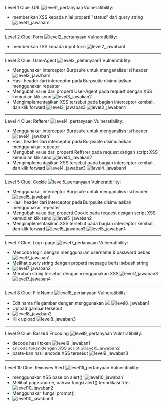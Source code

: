 
Level 1
Clue: URL
![level1_pertanyaan](https://res.cloudinary.com/vigarp/image/upload/v1662781422/CS-assets/ss/level1_pertanyaan_yizuoe.png)
Vulneratibility:
- memberikan XSS kepada nilai properti "status" dari query string
![level1_jawaban1](https://res.cloudinary.com/vigarp/image/upload/v1662781422/CS-assets/ss/level1_jawaban1_gd017v.png)
---


Level 2
Clue: Form
![level2_pertanyaan](https://res.cloudinary.com/vigarp/image/upload/v1662781422/CS-assets/ss/level2_pertanyaan_wnzyhs.png)
Vulneratibility:
- memberikan XSS kepada input form
![level2_jawaban1](https://res.cloudinary.com/vigarp/image/upload/v1662782161/CS-assets/ss/level2_jawaban1_rt8mw6.png)
---


Level 3
Clue: User-Agent
![level3_pertanyaan1](https://res.cloudinary.com/vigarp/image/upload/v1662781424/CS-assets/ss/level3_pertanyaan_rga9ey.png)
Vulneratibility:
- Menggunakan interceptor Burpsuite untuk menganalisis isi header
![level3_jawaban1](https://res.cloudinary.com/vigarp/image/upload/v1662781422/CS-assets/ss/level3_jawaban1_cgvoz6.png)
- Hasil header dari interceptor pada Burpsuite disimulasikan menggunakan repeater
- Mengubah value dari properti User-Agent pada request dengan XSS kemudian klik send
![level3_jawaban2](https://res.cloudinary.com/vigarp/image/upload/v1662781423/CS-assets/ss/level3_jawaban2_eq1kcv.png)
- Mengimplementasikan XSS tersebut pada bagian interceptor kembali, dan klik forward ![level3_jawaban3](https://res.cloudinary.com/vigarp/image/upload/v1662781423/CS-assets/ss/level3_jawaban2_eq1kcv.png)
![level3_jawaban4](https://res.cloudinary.com/vigarp/image/upload/v1662781424/CS-assets/ss/level3_jawaban4_yntcwu.png)

---

Level 4
Clue: Refferer
![level4_pertanyaan](https://res.cloudinary.com/vigarp/image/upload/v1662781425/CS-assets/ss/level4_pertanyaan_sicyjr.png)
Vulneratibility:
- Menggunakan interceptor Burpsuite untuk menganalisis isi header
![level4_jawaban1](https://res.cloudinary.com/vigarp/image/upload/v1662781424/CS-assets/ss/level4_jawaban1_opo1g1.png)
- Hasil header dari interceptor pada Burpsuite disimulasikan menggunakan repeater
- Mengubah value dari properti Refferer pada request dengan script XSS kemudian klik send
![level4_jawaban2](https://res.cloudinary.com/vigarp/image/upload/v1662781424/CS-assets/ss/level4_jawaban2_x1mbah.png)
- Mengimplementasikan XSS tersebut pada bagian interceptor kembali, dan klik forward
![level4_jawaban3](https://res.cloudinary.com/vigarp/image/upload/v1662781424/CS-assets/ss/level4_jawaban3_mfzkyp.png)
![level4_jawaban4](https://res.cloudinary.com/vigarp/image/upload/v1662781424/CS-assets/ss/level4_jawaban4_omvumt.png)

---
Level 5
Clue: Cookie
![level5_pertanyaan](https://res.cloudinary.com/vigarp/image/upload/v1662781425/CS-assets/ss/level5_pertanyaan_axkhf9.png)
Vulneratibility:
- Menggunakan interceptor Burpsuite untuk menganalisis isi header
![level5_jawaban1](https://res.cloudinary.com/vigarp/image/upload/v1662781425/CS-assets/ss/level5_jawaban1_do4rnh.png)
- Hasil header dari interceptor pada Burpsuite disimulasikan menggunakan repeater
- Mengubah value dari properti Cookie pada request dengan script XSS kemudian klik send
![level5_jawaban2](https://res.cloudinary.com/vigarp/image/upload/v1662781425/CS-assets/ss/level5_jawaban2_tto1w8.png)
- Mengimplementasikan XSS tersebut pada bagian interceptor kembali, dan klik forward
![level5_jawaban3](https://res.cloudinary.com/vigarp/image/upload/v1662781425/CS-assets/ss/level5_jawaban3_b1j0lk.png)
![level5_jawaban4](https://res.cloudinary.com/vigarp/image/upload/v1662781425/CS-assets/ss/level5_jawaban4_tdjwqg.png)


---
Level 7
Clue: Login page
![level7_pertanyaan](https://res.cloudinary.com/vigarp/image/upload/v1662794953/CS-assets/ss/level7_pertanyaan1_m2homt.png)
Vulneratibility:
- Mencoba login dengan menggunakan username & password bebas
![level7_jawaban1](https://res.cloudinary.com/vigarp/image/upload/v1662794953/CS-assets/ss/level7_jawaban1_ajki2h.png)
- Melihat query string dengan properti message berisi sebuah string
- ![level7_jawaban2](https://res.cloudinary.com/vigarp/image/upload/v1662794953/CS-assets/ss/level7_jawaban2_qydbcl.png)
- Merubah string tersebut dengan menggunakan XSS
![level7_jawaban3](https://res.cloudinary.com/vigarp/image/upload/v1662794953/CS-assets/ss/level7_jawaban2_qydbcl.png)![level7_jawaban4](https://res.cloudinary.com/vigarp/image/upload/v1662794953/CS-assets/ss/level7_jawaban4_ggd4ar.png)

---
Level 8
Clue: File Name
![level8_pertanyaan](https://res.cloudinary.com/vigarp/image/upload/v1662794954/CS-assets/ss/level8_pertanyaan_tzloea.png)
Vulneratibility:
- Edit nama file gambar dengan menggunakan <img src=x onerror=alert(1)>
![level8_jawaban1](https://res.cloudinary.com/vigarp/image/upload/v1662794952/CS-assets/ss/level8_jawaban1_xommni.png)
- Upload gambar tersebut
- ![level8_jawaban2](https://res.cloudinary.com/vigarp/image/upload/v1662794953/CS-assets/ss/level8_jawaban2_ajeaio.png)
- Klik upload
![level8_jawaban3](https://res.cloudinary.com/vigarp/image/upload/v1662794954/CS-assets/ss/level8_jawaban3_un5cwb.png)

---
Level 9
Clue: Base64 Encoding
![level9_pertanyaan](https://res.cloudinary.com/vigarp/image/upload/v1662794954/CS-assets/ss/level9_pertanyaan_jrtpvg.png)
Vulneratibility:
- decode hasil token
![level9_jawaban1](https://res.cloudinary.com/vigarp/image/upload/v1662794954/CS-assets/ss/level9_jawaban1_rm8rpf.png)
- encode token dengan XSS script
![level9_jawaban2](https://res.cloudinary.com/vigarp/image/upload/v1662794955/CS-assets/ss/level9_jawaban2_kvwiy8.png)
- paste-kan hasil encode XSS tersebut
![level9_jawaban3](https://res.cloudinary.com/vigarp/image/upload/v1662794954/CS-assets/ss/level9_jawaban3_ntnghv.png)

---
Level 10
Clue: Removes Alert
![level10_pertanyaan](https://res.cloudinary.com/vigarp/image/upload/v1662794954/CS-assets/ss/level9_jawaban3_ntnghv.png)
Vulneratibility:
- menggunakan XSS base on alert();
![level10_jawaban1](https://res.cloudinary.com/vigarp/image/upload/v1662794954/CS-assets/ss/level9_jawaban3_ntnghv.png)
- Melihat page source, bahwa fungsi alert() terindikasi filter
![level10_jawaban2](https://res.cloudinary.com/vigarp/image/upload/v1662794955/CS-assets/ss/level10_jawaban2_vhlvrt.png)
- Menggunakan fungsi prompt()
- ![level10_jawaban3](https://res.cloudinary.com/vigarp/image/upload/v1662794955/CS-assets/ss/level10_jawaban3_inhmiw.png)
